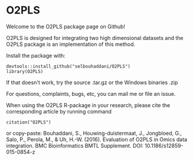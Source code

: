 # O2PLS

Welcome to the O2PLS package page on Github!

O2PLS is designed for integrating two high dimensional datasets and the O2PLS package is an implementation of this method.

Install the package with:

    devtools::install_github("selbouhaddani/O2PLS")
    library(O2PLS)

If that doesn't work, try the source .tar.gz or the Windows binaries .zip

For questions, complaints, bugs, etc, you can mail me or file an issue.

When using the O2PLS R-package in your research, please cite the corresponding article by running command 

    citation("O2PLS")

or copy-paste:
Bouhaddani, S., Houwing-duistermaat, J., Jongbloed, G., Salo, P., Perola, M., & Uh, H.-W. (2016). Evaluation of O2PLS in Omics data integration. BMC Bioinformatics BMTL Supplement. DOI: 10.1186/s12859-015-0854-z

